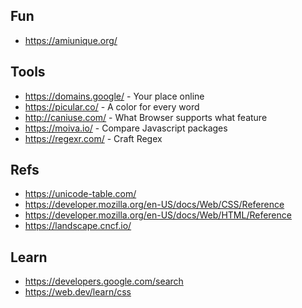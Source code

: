## Fun

- https://amiunique.org/

## Tools

- https://domains.google/ - Your place online
- https://picular.co/ - A color for every word
- http://caniuse.com/ - What Browser supports what feature
- https://moiva.io/ - Compare Javascript packages
- https://regexr.com/ - Craft Regex

## Refs

- https://unicode-table.com/
- https://developer.mozilla.org/en-US/docs/Web/CSS/Reference
- https://developer.mozilla.org/en-US/docs/Web/HTML/Reference
- https://landscape.cncf.io/

## Learn

- https://developers.google.com/search
- https://web.dev/learn/css
